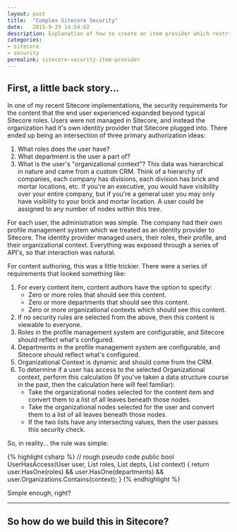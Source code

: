 ```yaml
---
layout: post
title:  "Complex Sitecore Security"
date:   2015-9-29 14:54:02
description: Explanation of how to create an item provider which restricts content based on the logged in user's permissions.
categories:
- sitecore
- security
permalink: sitecore-security-item-provider
---
```


## First, a little back story...

In one of my recent Sitecore implementations, the security requirements for the content that the end user experienced expanded beyond typical Sitecore roles.  Users were not managed in Sitecore, and instead the organization had it's own identity provider that Sitecore plugged into.  There ended up being an intersection of three primary authorization ideas:

1. What roles does the user have?
2. What department is the user a part of?
3. What is the user's "organizational context"?  This data was hierarchical in nature and came from a custom CRM.  Think of a hierarchy of companies, each company has divisions, each division has brick and mortar locations, etc.  If you're an executive, you would have visibility over your entire company, but if you're a general user you may only have visibility to your brick and mortar location.  A user could be assigned to any number of nodes within this tree.

For each user, the administration was simple.  The company had their own profile management system which we treated as an identity provider to Sitecore.  The identity provider managed users, their roles, their profile, and their organizational context.  Everything was exposed through a series of API's, so that interaction was natural.

For content authoring, this was a little trickier.  There were a series of requirements that looked something like:

1. For every content item, content authors have the option to specify:
    - Zero or more roles that should see this content.
    - Zero or more departments that should see this content.
    - Zero or more organizational contexts which should see this content.
2. If no security rules are selected from the above, then this content is viewable to everyone.
3. Roles in the profile management system are configurable, and Sitecore should reflect what's configured.
4. Departments in the profile management system are configurable, and Sitecore should reflect what's configured.
5. Organizational Context is dynamic and should come from the CRM.  
6. To determine if a user has access to the selected Organizational context, perform this calculation (If you've taken a data structure course in the past, then the calculation here will feel familiar):
    - Take the organizational nodes selected for the content item and convert them to a list of all leaves beneath those nodes.
    - Take the organizational nodes selected for the user and convert them to a list of all leaves beneath those nodes.
    - If the two lists have any intersecting values, then the user passes this security check.

So, in reality... the rule was simple:

{% highlight csharp %}
// rough pseudo code
public bool UserHasAccess(User user, List<Role> roles, List<Departments> depts, List<Nodes> context)
{
    return user.HasOne(roles) && user.HasOne(departments) && user.Organizations.Contains(context);
}
{% endhighlight %}

Simple enough, right?

----

## So how do we build this in Sitecore?